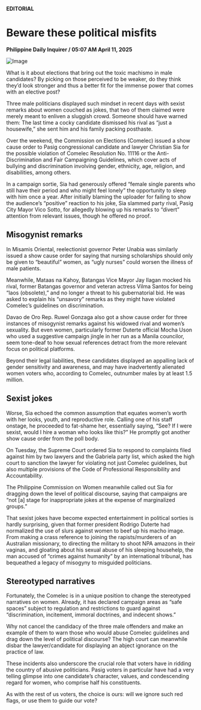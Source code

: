 **EDITORIAL**

# Beware these political misfits

****Philippine Daily Inquirer / 05:07 AM April 11, 2025****

![Image](https://raw.githubusercontent.com/github-jl14/scrapy_api/refs/heads/main/images/editorial04112025.png)

What is it about elections that bring out the toxic machismo in male candidates? By picking on those perceived to be weaker, do they think they’d look stronger and thus a better fit for the immense power that comes with an elective post?

Three male politicians displayed such mindset in recent days with sexist remarks about women couched as jokes, that two of them claimed were merely meant to enliven a sluggish crowd. Someone should have warned them: The last time a cocky candidate dismissed his rival as “just a housewife,” she sent him and his family packing posthaste.

Over the weekend, the Commission on Elections (Comelec) issued a show cause order to Pasig congressional candidate and lawyer Christian Sia for the possible violation of Comelec Resolution No. 11116 or the Anti-Discrimination and Fair Campaigning Guidelines, which cover acts of bullying and discrimination involving gender, ethnicity, age, religion, and disabilities, among others.

In a campaign sortie, Sia had generously offered “female single parents who still have their period and who might feel lonely” the opportunity to sleep with him once a year. After initially blaming the uploader for failing to show the audience’s “positive” reaction to his joke, Sia slammed party rival, Pasig City Mayor Vico Sotto, for allegedly blowing up his remarks to “divert” attention from relevant issues, though he offered no proof.

## Misogynist remarks

In Misamis Oriental, reelectionist governor Peter Unabia was similarly issued a show cause order for saying that nursing scholarships should only be given to “beautiful” women, as “ugly nurses” could worsen the illness of male patients.

Meanwhile, Mataas na Kahoy, Batangas Vice Mayor Jay Ilagan mocked his rival, former Batangas governor and veteran actress Vilma Santos for being “laos (obsolete),” and no longer a threat to his gubernatorial bid. He was asked to explain his “unsavory” remarks as they might have violated Comelec’s guidelines on discrimination.

Davao de Oro Rep. Ruwel Gonzaga also got a show cause order for three instances of misogynist remarks against his widowed rival and women’s sexuality. But even women, particularly former Duterte official Mocha Uson who used a suggestive campaign jingle in her run as a Manila councilor, seem tone-deaf to how sexual references detract from the more relevant focus on political platforms.

Beyond their legal liabilities, these candidates displayed an appalling lack of gender sensitivity and awareness, and may have inadvertently alienated women voters who, according to Comelec, outnumber males by at least 1.5 million.

## Sexist jokes

Worse, Sia echoed the common assumption that equates women’s worth with her looks, youth, and reproductive role. Calling one of his staff onstage, he proceeded to fat-shame her, essentially saying, “See? If I were sexist, would I hire a woman who looks like this?” He promptly got another show cause order from the poll body.

On Tuesday, the Supreme Court ordered Sia to respond to complaints filed against him by two lawyers and the Gabriela party list, which asked the high court to sanction the lawyer for violating not just Comelec guidelines, but also multiple provisions of the Code of Professional Responsibility and Accountability.

The Philippine Commission on Women meanwhile called out Sia for dragging down the level of political discourse, saying that campaigns are “not [a] stage for inappropriate jokes at the expense of marginalized groups.”

That sexist jokes have become expected entertainment in political sorties is hardly surprising, given that former president Rodrigo Duterte had normalized the use of slurs against women to beef up his macho image. From making a crass reference to joining the rapists/murderers of an Australian missionary, to directing the military to shoot NPA amazons in their vaginas, and gloating about his sexual abuse of his sleeping househelp, the man accused of “crimes against humanity” by an international tribunal, has bequeathed a legacy of misogyny to misguided politicians.

## Stereotyped narratives

Fortunately, the Comelec is in a unique position to change the stereotyped narratives on women. Already, it has declared campaign areas as “safe spaces” subject to regulation and restrictions to guard against “discrimination, incitement, immoral doctrines, and indecent shows.”

Why not cancel the candidacy of the three male offenders and make an example of them to warn those who would abuse Comelec guidelines and drag down the level of political discourse? The high court can meanwhile disbar the lawyer/candidate for displaying an abject ignorance on the practice of law.

These incidents also underscore the crucial role that voters have in ridding the country of abusive politicians. Pasig voters in particular have had a very telling glimpse into one candidate’s character, values, and condescending regard for women, who comprise half his constituents.

As with the rest of us voters, the choice is ours: will we ignore such red flags, or use them to guide our vote?
